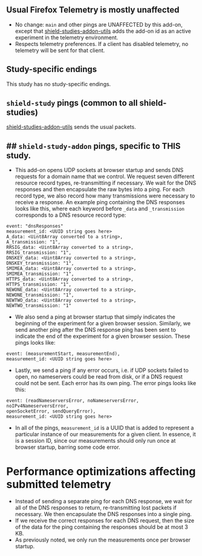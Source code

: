 ## Usual Firefox Telemetry is mostly unaffected

- No change: `main` and other pings are UNAFFECTED by this add-on, except that 
[shield-studies-addon-utils](https://github.com/mozilla/shield-studies-addon-utils)
adds the add-on id as an active experiment in the telemetry environment.
- Respects telemetry preferences. If a client has disabled telemetry, no telemetry 
will be sent for that client.

## Study-specific endings

This study has no study-specific endings.

## `shield-study` pings (common to all shield-studies)

[shield-studies-addon-utils](https://github.com/mozilla/shield-studies-addon-utils)
sends the usual packets.

## ## `shield-study-addon` pings, specific to THIS study.

- This add-on opens UDP sockets at browser startup and sends DNS requests for a 
domain name that we control. We request seven different resource record types, 
re-transmitting if necessary. We wait for the DNS 
responses and then encapsulate the raw bytes into a ping. For each 
record type, we also record how many transmissions were necessary to receive a
response. An example ping
containing the DNS responses looks like this, where each keyword before `_data`
and `_transmission` corresponds to a DNS resource record type:

```
event: "dnsResponses"
measurement_id: <UUID string goes here>
A_data: <Uint8Array converted to a string>,
A_transmission: "1",
RRSIG_data: <Uint8Array converted to a string>,
RRSIG_transmission: "1",
DNSKEY_data: <Uint8Array converted to a string>,
DNSKEY_transmission: "1",
SMIMEA_data: <Uint8Array converted to a string>,
SMIMEA_transmission: "1",
HTTPS_data: <Uint8Array converted to a string>,
HTTPS_transmission: "1",
NEWONE_data: <Uint8Array converted to a string>,
NEWONE_transmission: "1",
NEWTWO_data: <Uint8Array converted to a string>,
NEWTWO_transmission: "1"
```

- We also send a ping at browser startup that simply indicates the beginning of 
the experiment for a given browser session. Similarly, we send another ping 
after the DNS response ping has been sent to indicate the end of the experiment 
for a given browser session. These pings looks like:

```
event: (measurementStart, measurementEnd),
measurement_id: <UUID string goes here>
```

- Lastly, we send a ping if any error occurs, i.e. if UDP sockets failed to 
open, no nameservers could be read from disk, or if a DNS request could not be 
sent. Each error has its own ping. The error pings looks like this:

```
event: (readNameserversError, noNameserversError, noIPv4NameserversError,
openSocketError, sendQueryError),
measurement_id: <UUID string goes here>
```

- In all of the pings, `measurement_id` is a UUID that is added to represent a
  particular instance of our measurements for a given client. In essence, it is 
  a session ID, since our measurements should only run once at browser startup,
  barring some code error.

# Performance optimizations affecting submitted telemetry

- Instead of sending a separate ping for each DNS response, we wait for all of 
the DNS responses to return, re-transmitting lost packets if necessary. We then 
encapsulate the DNS responses into a single ping.
- If we receive the correct responses for each DNS request, then the size of the
data for the ping containing the responses should be at most 3 KB.
- As previously noted, we only run the measurements once per browser startup.
